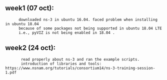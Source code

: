 ## week1 (07 oct):
          downloaded ns-3 in ubuntu 16.04. faced problem when installing in ubuntu 18.04 
          because of some packages not being supported in ubuntu 18.04 LTE 
          i.e., pyVIZ is not being enabled in 18.04 . 
          
## week2 (24 oct):
           read properly about ns-3 and ran the example scripts.
           introduction of libraries and tools: https://www.nsnam.org/tutorials/consortium14/ns-3-training-session-1.pdf
